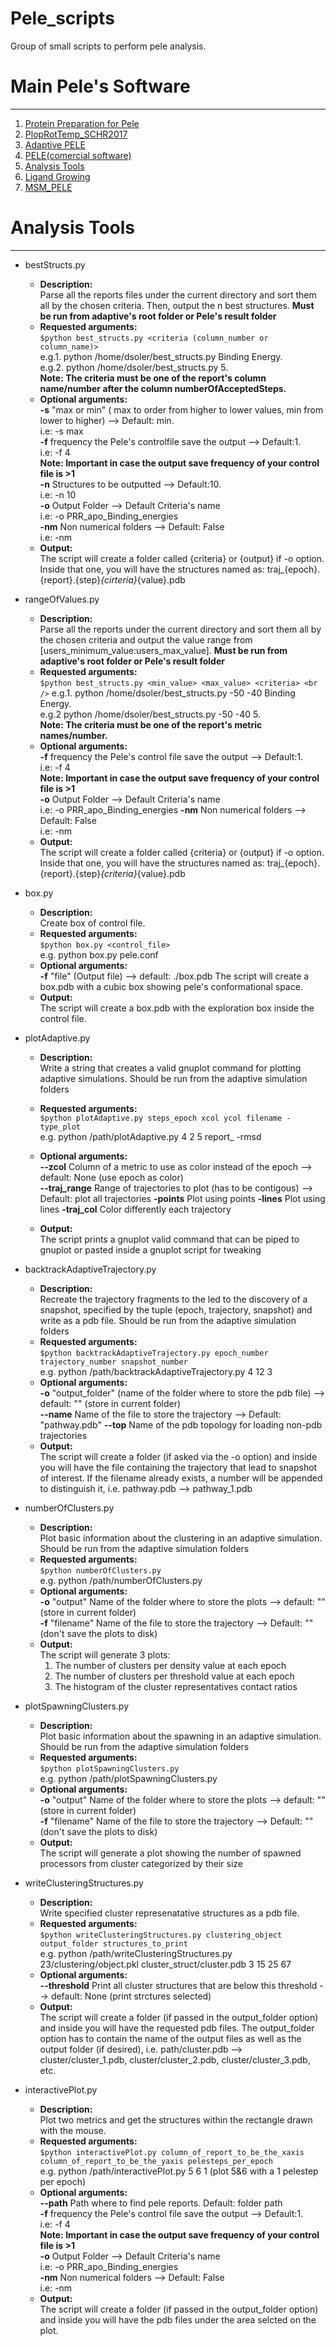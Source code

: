 # Pele_scripts
Group of small scripts to perform pele analysis.

# Main Pele's Software
-------------------------------
1) [Protein Preparation for Pele](https://github.com/Jelisa/mut-prep4pele)
2) [PlopRotTemp_SCHR2017](https://github.com/miniaoshi/PlopRotTemp_S_2017)
3) [Adaptive PELE](https://github.com/AdaptivePELE/AdaptivePELE)
4) [PELE(comercial software)](https://pele.bsc.es/pele.wt)
5) [Analysis Tools](https://github.com/miniaoshi/Pele_scripts)
6) [Ligand Growing](https://github.com/miniaoshi/Ligand_growing)
7) [MSM_PELE](https://github.com/miniaoshi/MSM_PELE)

# Analysis Tools
-------------------
- bestStructs.py
    - **Description:**  <br />
    Parse all the reports files under the current directory and sort them all by the chosen criteria. Then, output the n best structures. **Must be run from adaptive's root folder or Pele's result folder**
    - **Requested arguments:** <br />
    `$python best_structs.py <criteria (column_number or column_name)>` <br />
    e.g.1. python /home/dsoler/best_structs.py Binding Energy. <br />
    e.g.2. python /home/dsoler/best_structs.py 5. <br />
    **Note: The criteria must be one of the report's column name/number after the column numberOfAcceptedSteps.**
    - **Optional arguments:** <br />
    **-s** "max or min" ( max to order from higher to lower values, min from lower to higher) --> Default: min. <br />
    i.e: -s max<br />
    **-f** frequency the Pele's controlfile save the output --> Default:1. <br />
    i.e: -f 4 <br />
    **Note: Important in case the output save frequency of your control file is >1** <br />
    **-n** Structures to be outputted --> Default:10. <br />
    i.e: -n 10<br />
    **-o** Output Folder --> Default Criteria's name <br />
    i.e: -o PRR_apo_Binding_energies <br />
    **-nm** Non numerical folders --> Default: False <br />
    i.e: -nm
    - **Output:** <br />
    The script will create a folder called {criteria} or {output} if -o option. Inside that one, you will have the structures named as: traj_{epoch}.{report}.{step}_{cirteria}_{value}.pdb


- rangeOfValues.py
    - **Description:**  <br />
    Parse all the reports under the current directory and sort them all by the chosen criteria and output the value range from [users_minimum_value:users_max_value]. **Must be run from adaptive's root folder or Pele's result folder**
    - **Requested arguments:** <br />
    `$python best_structs.py <min_value> <max_value> <criteria> <br />`
    e.g.1. python /home/dsoler/best_structs.py -50 -40 Binding Energy. <br />
    e.g.2 python /home/dsoler/best_structs.py -50 -40 5. <br />
    **Note: The criteria must be one of the report's metric names/number.**
    - **Optional arguments:** <br />
    **-f** frequency the Pele's control file save the output --> Default:1. <br />
    i.e: -f 4 <br />
    **Note: Important in case the output save frequency of your control file is >1** <br />
    **-o** Output Folder --> Default Criteria's name <br />
    i.e: -o PRR_apo_Binding_energies
    **-nm** Non numerical folders --> Default: False <br />
    i.e: -nm
    - **Output:** <br />
    The script will create a folder called {criteria} or {output} if -o option. Inside that one, you will have the structures named as: traj_{epoch}.{report}.{step}_{criteria}_{value}.pdb
	
- box.py
    - **Description:**  <br />
    Create box of control file.
    - **Requested arguments:** <br />
    `$python box.py <control_file>` <br />
    e.g. python box.py pele.conf
    - **Optional arguments:** <br />
    **-f** "file" (Output file) --> default: ./box.pdb
	The script will create a box.pdb with a cubic box showing pele's conformational space.
    - **Output:** <br />
    The script will create a box.pdb with the exploration box inside the control file.

- plotAdaptive.py
    - **Description:**  <br />
     Write a string that creates a valid gnuplot command for plotting adaptive
     simulations. Should be run from the adaptive simulation folders
    - **Requested arguments:** <br />
    `$python plotAdaptive.py steps_epoch xcol ycol filename -type_plot` <br />
    e.g. python /path/plotAdaptive.py 4 2 5 report_ -rmsd
    - **Optional arguments:** <br />
    **--zcol** Column of a metric to use as color instead of the epoch --> default: None (use epoch as color) <br />
    **--traj_range** Range of trajectories to plot (has to be contigous) --> Default: plot all trajectories
    **-points** Plot using points
    **-lines** Plot using lines
    **-traj_col** Color differently each trajectory

    - **Output:** <br />
	The script prints a gnuplot valid command that can be piped to gnuplot or pasted inside a gnuplot script for tweaking

- backtrackAdaptiveTrajectory.py
    - **Description:**  <br />
     Recreate the trajectory fragments to the led to the discovery of a snapshot, specified by the tuple (epoch, trajectory, snapshot) and write as a pdb file. Should be run from the adaptive simulation folders
    - **Requested arguments:** <br />
    `$python backtrackAdaptiveTrajectory.py epoch_number trajectory_number snapshot_number` <br />
    e.g. python /path/backtrackAdaptiveTrajectory.py 4 12 3
    - **Optional arguments:** <br />
    **-o** "output_folder" (name of the folder where to store the pdb file) --> default: "" (store in current folder) <br />
    **--name** Name of the file to store the trajectory --> Default: "pathway.pdb"
    **--top** Name of the pdb topology for loading non-pdb trajectories
    - **Output:** <br />
	The script will create a folder (if asked via the -o option) and inside you will have the file containing the trajectory that lead to snapshot of interest. If the filename already exists, a number will be appended to distinguish it, i.e. pathway.pdb --> pathway_1.pdb

- numberOfClusters.py
    - **Description:**  <br />
     Plot basic information about the clustering in an adaptive simulation. Should be run from the adaptive simulation folders
    - **Requested arguments:** <br />
    `$python numberOfClusters.py` <br />
    e.g. python /path/numberOfClusters.py
    - **Optional arguments:** <br />
    **-o** "output" Name of the folder where to store the plots --> default: "" (store in current folder) <br />
    **-f** "filename" Name of the file to store the trajectory --> Default: "" (don't save the plots to disk)
    - **Output:** <br />
	The script will generate 3 plots: 
        1. The number of clusters per density value at each epoch  
        2. The number of clusters per threshold value at each epoch 
        3. The histogram of the cluster representatives contact ratios

- plotSpawningClusters.py
    - **Description:**  <br />
     Plot basic information about the spawning in an adaptive simulation. Should be run from the adaptive simulation folders
    - **Requested arguments:** <br />
    `$python plotSpawningClusters.py` <br />
    e.g. python /path/plotSpawningClusters.py
    - **Optional arguments:** <br />
    **-o** "output" Name of the folder where to store the plots --> default: "" (store in current folder) <br />
    **-f** "filename" Name of the file to store the trajectory --> Default: "" (don't save the plots to disk)
    - **Output:** <br />
	The script will generate a plot showing the number of spawned processors
    from cluster categorized by their size 

- writeClusteringStructures.py
    - **Description:**  <br />
     Write specified cluster represenatative structures as a pdb file.
    - **Requested arguments:** <br />
    `$python writeClusteringStructures.py clustering_object output_folder structures_to_print` <br />
    e.g. python /path/writeClusteringStructures.py 23/clustering/object.pkl cluster_struct/cluster.pdb 3 15 25 67
    - **Optional arguments:** <br />
    **--threshold** Print all cluster structures that are below this threshold --> default: None (print strctures selected) <br />
    - **Output:** <br />
	The script will create a folder (if passed in the output_folder option) and inside you will have the requested pdb files. The output_folder option has to contain the name of the output files as well as the output folder (if desired), i.e. path/cluster.pdb --> cluster/cluster_1.pdb, cluster/cluster_2.pdb, cluster/cluster_3.pdb, etc.

- interactivePlot.py
    - **Description:**  <br />
     Plot two metrics and get the structures within the rectangle drawn with the mouse.
    - **Requested arguments:** <br />
    `$python interactivePlot.py column_of_report_to_be_the_xaxis column_of_report_to_be_the_yaxis pelesteps_per_epoch` <br />
    e.g. python /path/interactivePlot.py 5 6 1 (plot 5&6 with a 1 pelestep per epoch)
    - **Optional arguments:** <br />
    **--path** Path where to find pele reports. Default: folder path <br />
    **-f** frequency the Pele's control file save the output --> Default:1. <br />
    i.e: -f 4 <br />
    **Note: Important in case the output save frequency of your control file is >1** <br />
    **-o** Output Folder --> Default Criteria's name <br />
    i.e: -o PRR_apo_Binding_energies <br />
    **-nm** Non numerical folders --> Default: False <br />
    i.e: -nm
    - **Output:** <br />
    The script will create a folder (if passed in the output_folder option) and inside you will have the pdb files under the area selcted on the plot.

